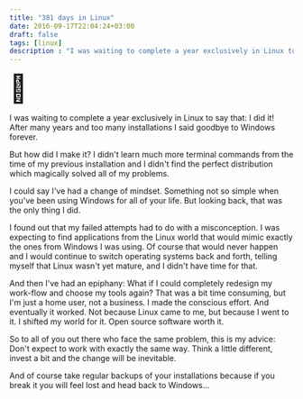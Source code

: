 ```yaml
---
title: "381 days in Linux"
date: 2016-09-17T22:04:24+03:00
draft: false
tags: [linux]
description : "I was waiting to complete a year exclusively in Linux to say that: I did it! After many years and too many installations I said goodbye to Windows forever."
---
```


<font size=7>🐧</font>


I was waiting to complete a year exclusively in Linux to say that: I did it!
After many years and too many installations I said goodbye to Windows forever. 

But how did I make it? 
I didn't learn much more terminal commands from the time of my previous installation and I didn't find the perfect distribution which magically solved all of my problems.

I could say I've had a change of mindset. Something not so simple when you've been using Windows for all of your life. But looking back, that was the only thing I did.

I found out that my failed attempts had to do with a misconception. I was expecting to find applications from the Linux world that would mimic exactly the ones from Windows I was using. Of course that would never happen and I would continue to switch operating systems back and forth, telling myself that Linux wasn't yet mature, and I didn't have time for that.

And then I've had an epiphany: What if I could completely redesign my work-flow and choose my tools again?
That was a bit time consuming, but I'm just a home user, not a business. I made the conscious effort. And eventually it worked. Not because Linux came to me, but because I went to it. I shifted my world for it. Open source software worth it. 

So to all of you out there who face the same problem, this is my advice: Don't expect to work with exactly the same way. Think a little different, invest a bit and the change will be inevitable.

And of course take regular backups of your installations because if you break it you will feel lost and head back to Windows...


